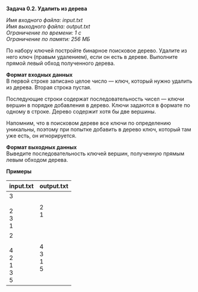 **Задача 0.2. Удалить из дерева**  

*Имя входного файла: input.txt  
Имя выходного файла: output.txt  
Ограничение по времени: 1 с  
Ограничение по памяти: 256 МБ*  

По набору ключей постройте бинарное поисковое дерево. Удалите из него ключ (правым удалением), если он есть в дереве. Выполните прямой левый обход полученного дерева.

**Формат входных данных**  
В первой строке записано целое число — ключ, который нужно удалить из дерева.
Вторая строка пустая.

Последующие строки содержат последовательность чисел — ключи вершин в порядке добавления в дерево. Ключи задаются в формате по одному в строке. Дерево содержит хотя бы две вершины.

Напомним, что в поисковом дереве все ключи по определению уникальны, поэтому при попытке добавить в дерево ключ, который там уже есть, он игнорируется.

**Формат выходных данных**  
Выведите последовательность ключей вершин, полученную прямым левым обходом дерева.

**Примеры**

|            input.txt           |    output.txt    |
|:------------------------------ |:---------------- |
| 3<br><br>2<br>3<br>1           | 2<br>1           |
| 2<br><br>4<br>2<br>1<br>3<br>5 | 4<br>3<br>1<br>5 |
